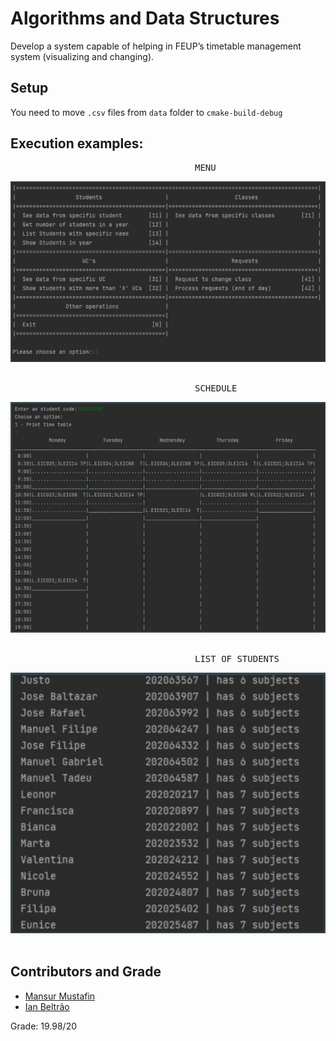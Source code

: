 # Algorithms and Data Structures

Develop a system capable of helping in FEUP’s timetable management system (visualizing and changing).

## Setup

You need to move `.csv` files from `data` folder to `cmake-build-debug`

## Execution examples:

 <pre>                                   MENU      </pre>       
![img](img/menu.png)
&nbsp;
 <pre>                                   SCHEDULE      </pre>       
![img](img/time_table.png)
&nbsp;
 <pre>                                   LIST OF STUDENTS      </pre>       
![img](img/list_of_students.png)
&nbsp;

## Contributors and Grade

* [Mansur Mustafin](https://github.com/Mansur-Mustafin) 
* [Ian Beltrão](https://github.com/ianbeltrao)

Grade: 19.98/20
